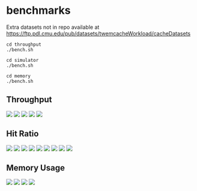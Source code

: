 # benchmarks

Extra datasets not in repo available at https://ftp.pdl.cmu.edu/pub/datasets/twemcacheWorkload/cacheDatasets

```shell
cd throughput
./bench.sh

cd simulator
./bench.sh

cd memory
./bench.sh
```

## Throughput

<img src="./throughput/results/reads=0,writes=100.png">
<img src="./throughput/results/reads=100,writes=0.png">
<img src="./throughput/results/reads=25,writes=75.png">
<img src="./throughput/results/reads=50,writes=50.png">
<img src="./throughput/results/reads=75,writes=25.png">

## Hit Ratio

<img src="./simulator/results/alibabablock.png">
<img src="./simulator/results/ds1.png">
<img src="./simulator/results/loop.png">
<img src="./simulator/results/oltp.png">
<img src="./simulator/results/p3.png">
<img src="./simulator/results/p8.png">
<img src="./simulator/results/s3.png">
<img src="./simulator/results/twitter1.png">
<img src="./simulator/results/zipf.png">

## Memory Usage

<img src="./memory/results/memory_10000.png">
<img src="./memory/results/memory_100000.png">
<img src="./memory/results/memory_1000000.png">
<img src="./memory/results/memory_25000.png">
